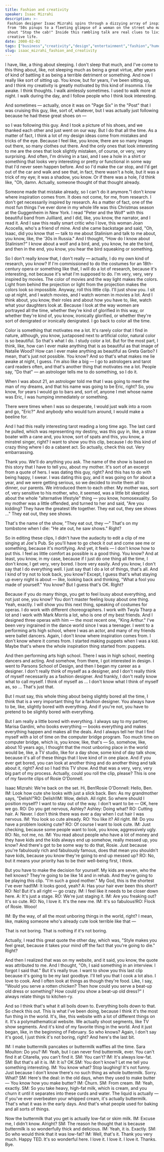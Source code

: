 ```yaml
---
title: Fashion and creativity
speaker: Isaac Mizrahi
description: >-
 Fashion designer Isaac Mizrahi spins through a dizzying array of inspirations --
 from '50s pinups to a fleeting glimpse of a woman on the street who makes him
 shout "Stop the cab!" Inside this rambling talk are real clues to living a happy,
 creative life.
date: 2008-02-02
tags: ["business","creativity","design","entertainment","fashion","humor","media"]
slug: isaac_mizrahi_fashion_and_creativity
---
```


I have, like, a thing about sleeping. I don't sleep that much, and I've come to this thing
about, like, not sleeping much as being a great virtue, after years of kind of battling it
as being a terrible detriment or something. And now I really like sort of sitting up. You
know, but for years, I've been sitting up, and I think my creativity is greatly motivated
by this kind of insomnia. I lie awake. I think thoughts. I walk aimlessly sometimes. I
used to walk more at night. I walk during the day, and I follow people who I think look
interesting.

And sometimes — actually, once it was on "Page Six" in the "Post" that I was cruising this
guy, like, sort of, whatever, but I was actually just following because he had these great
shoes on —

so I was following this guy. And I took a picture of his shoes, and we thanked each other
and just went on our way. But I do that all the time. As a matter of fact, I think a lot
of my design ideas come from mistakes and tricks of the eye. Because I feel like, you
know, there are so many images out there, so many clothes out there. And the only ones
that look interesting to me are the ones that look slightly mistaken, of course, or very,
very surprising. And often, I'm driving in a taxi, and I see a hole in a shirt or
something that looks very interesting or pretty or functional in some way that I'd never
seen happen before. And so I'd make the car stop, and I'd get out of the car and walk and
see that, in fact, there wasn't a hole, but it was a trick of my eye; it was a shadow, you
know. Or if there was a hole, I'd think like, "Oh, damn. Actually, someone thought of that
thought already.

Someone made that mistake already, so I can't do it anymore."I don't know where
inspiration comes from. It does not come, for me, from research. I don't get necessarily
inspired by research. As a matter of fact, one of the most fun things I've ever done in my
whole life was this Christmas season at the Guggenheim in New York. I read "Peter and the
Wolf" with this beautiful band from Juilliard, and I did, like, you know, the narrator,
and I read it. And I saw this really smart critic who I love, this woman Joan Acocella,
who's a friend of mine. And she came backstage and said, "Oh, Isaac, did you know that —
talk to me about Stalinism and talk to me about, you know, like, the '30s in Russia." And
I thought, "How do I know about Stalinism?" I know about a wolf and a bird, and, you know,
he ate the bird, and then in the end, you know, you hear the bird squeaking or
something.

So I don't really know that, I don't really — actually, I do my own kind of research, you
know? If I'm commissioned to do the costumes for an 18th-century opera or something like
that, I will do a lot of research, because it's interesting, not because it's what I'm
supposed to do. I'm very, very, very inspired by movies. The color of movies and the way
light makes the colors. Light from behind the projection or light from the projection
makes the colors look so impossible. Anyway, roll this little clip. I'll just show you. I
sit up at night, and I watch movies, and I watch women in movies a lot. And I think about,
you know, their roles and about how you have to, like, watch what your daughters look at.
Because I look at the way women are portrayed all the time, whether they're kind of
glorified in this way, or whether they're kind of, you know, ironically glorified, or
whether they're sort of denigrated or ironically denigrated. I go back to color all the
time.

Color is something that motivates me a lot. It's rarely color that I find in nature,
although, you know, juxtaposed next to artificial color, natural color is so beautiful. So
that's what I do. I study color a lot. But for the most part, I think, like, how can I
ever make anything that is as beautiful as that image of Natalie Wood? How can I ever make
anything as beautiful as Greta Garbo? I mean, that's just not possible. You know? And so
that's what makes me lie awake at night, I guess. I'm also like a big — I go to
astrologers and tarot card readers often, and that's another thing that motivates me a
lot. People say, "Do that" — an astrologer tells me to do something, so I do
it.

When I was about 21, an astrologer told me that I was going to meet the man of my dreams,
and that his name was going to be Eric, right? So, you know, for years I would go to bars
and, sort of, anyone I met whose name was Eric, I was humping immediately or
something.

There were times when I was so desperate, I would just walk into a room and go, "Eric?"
And anybody who would turn around, I would make a beeline for.

And I had this really interesting tarot reading a long time ago. The last card he pulled,
which was representing my destiny, was this guy in, like, a straw boater with a cane and,
you know, sort of spats and this, you know, a minstrel singer, right? I want to show you
this clip, because I do this kind of crazy thing where I do a cabaret act. So actually,
check this out. Very embarrassing.

Thank you. We'll do anything you ask. The name of the show is based on this story that I
have to tell you, about my mother. It's sort of an excerpt from a quote of hers. I was
dating this guy, right? And this has to do with being happy, I swear. I was dating this
guy, and it was going on for about a year, and we were getting serious, so we decided to
invite them all to dinner, our parents. We introduced them to each other. My mother was,
sort of, very sensitive to his mother, who, it seemed, was a little bit skeptical about
the whole "alternative lifestyle" thing — you know, homosexuality. So my mother was a
little offended, and turned to her and said, "Are you kidding? They have the greatest life
together. They eat out, they see shows ..." They eat out, they see shows.

That's the name of the show, "They eat out, they —" That's on my tombstone when I die: "He
ate out, he saw shows." Right?

So in editing these clips, I didn't have the audacity to edit a clip of me singing at
Joe's Pub. So you'll have to go check it out and come see me or something, because it's
mortifying. And yet, it feels — I don't know how to put this. I feel as little comfort as
possible is a good thing. You know? And at least, you know, in my case, because if I just
do one thing all the time, I don't know, I get very, very bored. I bore very easily. And
you know, I don't say that I do everything well. I just say that I do a lot of things,
that's all. And I kind of try not to look back, you know? Except, I guess that's what
staying up every night is about — like, looking back and thinking, "What a fool you made
of yourself." You know? But I guess that's OK. Right?

Because if you do many things, you get to feel lousy about everything, and not just one,
you know? You don't master feeling lousy about one thing. Yeah, exactly. I will show you
this next thing, speaking of costumes for operas. I do work with different choreographers.
I work with Twyla Tharp a lot and I work with Mark Morris a lot, who is one of my best
friends. And I designed three operas with him — the most recent one, "King Arthur." I've
been very ingrained in the dance world since I was a teenager. I went to a performing arts
high school, where I was an actor, and many of my friends were ballet dancers. Again, I
don't know where inspiration comes from. I don't know where it comes from. I started
making puppets when I was a kid. Maybe that's where the whole inspiration thing started
from: puppets.

And then performing arts high school. There I was in high school, meeting dancers and
acting. And somehow, from there, I got interested in design. I went to Parsons School of
Design, and then I began my career as a designer. I don't really think of myself as a
designer, and I don't really think of myself necessarily as a fashion designer. And
frankly, I don't really know what to call myself. I think of myself as ... I don't know
what I think of myself as, so ... That's just that.

But I must say, this whole thing about being slightly bored all the time, I think that is
a very important thing for a fashion designer. You always have to be, like, slightly bored
with everything. And if you're not, you have to pretend to be slightly bored with
everything. 

But I am really a little bored with everything. I always say to my partner, Marisa
Gardini, who books everything — books everything and makes everything happen and makes all
the deals. And I always tell her that I find myself with a lot of time on the computer
bridge program. Too much time on computer bridge, which is, you know, like, that's — So,
somehow, like, about 10 years ago, I thought that the most unboring place in the world
would be, like, a TV studio, like for a day show, some kind of day talk show, because it's
all of these things that I love kind of in one place. And if you ever get bored, you can
look at another thing and do another thing and talk about it, right? And so I had this TV
show. And that was a very, very, very big part of my process. Actually, could you roll the
clip, please? This is one of my favorite clips of Rosie O'Donnell.

Isaac Mizrahi: We're back on the set. Hi, Ben!Rosie O'Donnell: Hello, Ben. IM: Look how
cute she looks with just a slick back. Ben: As my grandmother says, "Delish!"RO: Delish!IM:
Wow, delish. All right. So where should I position myself? I want to stay out of the way.
I don't want to be — OK, here we go. RO: Do you get nervous, Ashley? Ashley: Doing what? RO:
Cutting hair. A: Never. I don't think there was ever a day when I cut hair I was
nervous. IM: You look so cute already. RO: You like it? All right. IM: Do you have a problem
looking cute? RO: Of course I want to look cute. IM: Just checking, because some people
want to look, you know, aggressively ugly. RO: No, not me, no. IM: You read about people who
have a lot of money and they have kids and the kids always end up somehow, really messed
up, you know? And there's got to be some way to do that, Rosie. Just because you're
fabulously rich and fabulously famous, does that mean you shouldn't have kids, because you
know they're going to end up messed up? RO: No, but it means your priority has to be their
well-being first, I think.

But you have to make the decision for yourself. My kids are seven, who the hell knows?
They're going to be like 14 and in rehab. And they're going to be playing this clip. "I'm
such a good mother." My God, this is the shortest I've ever had!IM: It looks good, yeah? A:
Has your hair ever been this short? RO: No! But it's all right — go crazy. IM: I feel like
it needs to be closer down here. A: It's just a stage. RO: We're just staging it. IM: Are
you freaking out? It's so cute. RO: No, I love it. It's the new me. IM: It's so
fabulous!RO: Flock of Rosie. Wooo!

IM: By the way, of all the most unboring things in the world, right? I mean, like, making
someone who's already cute look terrible like that —

That is not boring. That is nothing if it's not boring.

Actually, I read this great quote the other day, which was, "Style makes you feel great,
because it takes your mind off the fact that you're going to die." Right?

And then I realized that was on my website, and it said, you know, the quote was
attributed to me. And I thought, "Oh, I said something in an interview. I forgot I said
that." But it's really true. I want to show you this last clip because it's going to be my
last goodbye. I'll tell you that I cook a lot also. I love to cook. And I often look at
things as though they're food. Like, I say, "Would you serve a rotten chicken? Then how
could you serve a beat-up old dress or something? How could you show a beat-up old dress?"
I always relate things to kitchen-ry.

And so I think that's what it all boils down to. Everything boils down to that. So check
this out. This is what I've been doing, because I think it's the most fun thing in the
world. It's, like, this website with a lot of different things on it. It's a
polymathematical website. We actually shoot segments, like TV show segments. And it's kind
of my favorite thing in the world. And it just began, like, in the beginning of February.
So who knows? Again, I don't say it's good, I just think it's not boring, right? And
here's the last bit.

IM: I make buttermilk pancakes or buttermilk waffles all the time. Sara Moulton: Do you? IM:
Yeah, but I can never find buttermilk, ever. You can't find it at Citarella, you can't find
it. SM: You can't? IM: It's always low-fat. SM: But that's all it is. IM: It is? OK.SM: You
don't know? Let me tell you something interesting. IM: You know what? Stop laughing! It's
not funny. Just because I don't know there's no such thing as whole buttermilk. Sorry.
What? SM: Here's the deal: in the old days, when they used to make butter — You know how
you make butter? IM: Churn. SM: From cream. IM: Yeah, exactly. SM: So you take heavy,
high-fat milk, which is cream, and you churn it until it separates into these curds and
water. The liquid is actually — if you've ever overbeaten your whipped cream, it's
actually buttermilk. That's what it was in the early days. And that's what people used for
baking and all sorts of things.

Now the buttermilk that you get is actually low-fat or skim milk. IM: Excuse me, I didn't
know. Alright? SM: The reason he thought that is because buttermilk is so wonderfully thick
and delicious. IM: Yeah, it is. Exactly. SM: So who would think that it was low-fat? IM:
Well, that's it. Thank you very much. Happy TED. It's so wonderful here. I love it. I love
it. I love it. Thanks. Bye.

<!--
ad_duration=3.33
comment_count=98
event="TED2008"
external_start_time=0
intro_duration=11.82
is_subtitle_required="False"
is_talk_featured="True"
language="en"
language_swap="False"
native_language="en"
number_of_related_talks=6
number_of_speakers=1
number_of_subtitled_videos=23
number_of_tags=7
number_of_talk_download_languages=23
number_of_talk_more_resources=0
number_of_talk_recommendations=0
number_of_talks_take_actions=0
post_ad_duration=0.83
published_timestamp="2008-11-18 01:00:00"
recording_date="2008-02-02"
speaker_description="Fashion designer"
speaker_is_published=1
speaker_name="Isaac Mizrahi"
talk_name="Fashion and creativity"
talks_tags=["business","creativity","design","entertainment","fashion","humor","media"]
url_photo_speaker="https://pe.tedcdn.com/images/ted/de5087457c53135fa6d0beb4e84b4b29a6971e71_254x191.jpg"
url_photo_talk="https://s3.amazonaws.com/talkstar-photos/uploads/63ab1c06-711f-4a81-9b53-99579f69d908/IsaacMizrahi_2008-embed.jpg"
url_webpage="https://www.ted.com/talks/isaac_mizrahi_fashion_and_creativity"
video_type_name="TED Stage Talk"
-->